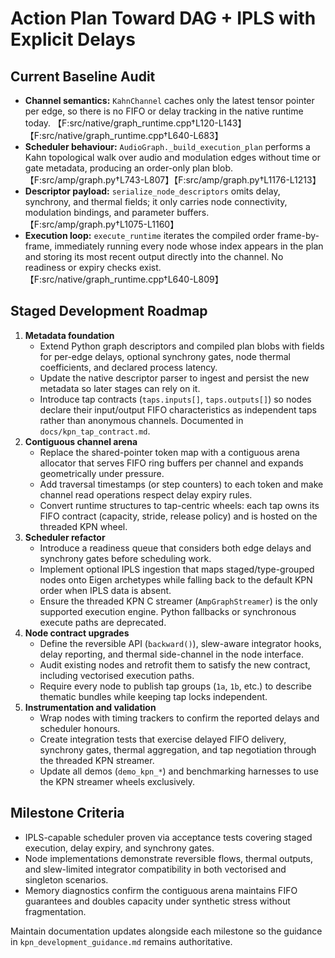 # Action Plan Toward DAG + IPLS with Explicit Delays

## Current Baseline Audit

- **Channel semantics:** `KahnChannel` caches only the latest tensor pointer per edge, so there is no FIFO or delay tracking in the native runtime today. 【F:src/native/graph_runtime.cpp†L120-L143】【F:src/native/graph_runtime.cpp†L640-L683】
- **Scheduler behaviour:** `AudioGraph._build_execution_plan` performs a Kahn topological walk over audio and modulation edges without time or gate metadata, producing an order-only plan blob. 【F:src/amp/graph.py†L743-L807】【F:src/amp/graph.py†L1176-L1213】
- **Descriptor payload:** `serialize_node_descriptors` omits delay, synchrony, and thermal fields; it only carries node connectivity, modulation bindings, and parameter buffers. 【F:src/amp/graph.py†L1075-L1160】
- **Execution loop:** `execute_runtime` iterates the compiled order frame-by-frame, immediately running every node whose index appears in the plan and storing its most recent output directly into the channel. No readiness or expiry checks exist. 【F:src/native/graph_runtime.cpp†L640-L809】

## Staged Development Roadmap

1. **Metadata foundation**
   - Extend Python graph descriptors and compiled plan blobs with fields for per-edge delays, optional synchrony gates, node thermal coefficients, and declared process latency.
   - Update the native descriptor parser to ingest and persist the new metadata so later stages can rely on it.
   - Introduce tap contracts (`taps.inputs[]`, `taps.outputs[]`) so nodes declare their input/output FIFO characteristics as independent taps rather than anonymous channels. Documented in `docs/kpn_tap_contract.md`.
2. **Contiguous channel arena**
   - Replace the shared-pointer token map with a contiguous arena allocator that serves FIFO ring buffers per channel and expands geometrically under pressure.
   - Add traversal timestamps (or step counters) to each token and make channel read operations respect delay expiry rules.
   - Convert runtime structures to tap-centric wheels: each tap owns its FIFO contract (capacity, stride, release policy) and is hosted on the threaded KPN wheel.
3. **Scheduler refactor**
   - Introduce a readiness queue that considers both edge delays and synchrony gates before scheduling work.
   - Implement optional IPLS ingestion that maps staged/type-grouped nodes onto Eigen archetypes while falling back to the default KPN order when IPLS data is absent.
   - Ensure the threaded KPN C streamer (`AmpGraphStreamer`) is the only supported execution engine. Python fallbacks or synchronous execute paths are deprecated.
4. **Node contract upgrades**
   - Define the reversible API (`backward()`), slew-aware integrator hooks, delay reporting, and thermal side-channel in the node interface.
   - Audit existing nodes and retrofit them to satisfy the new contract, including vectorised execution paths.
   - Require every node to publish tap groups (`1a`, `1b`, etc.) to describe thematic bundles while keeping tap locks independent.
5. **Instrumentation and validation**
   - Wrap nodes with timing trackers to confirm the reported delays and scheduler honours.
   - Create integration tests that exercise delayed FIFO delivery, synchrony gates, thermal aggregation, and tap negotiation through the threaded KPN streamer.
   - Update all demos (`demo_kpn_*`) and benchmarking harnesses to use the KPN streamer wheels exclusively.

## Milestone Criteria

- IPLS-capable scheduler proven via acceptance tests covering staged execution, delay expiry, and synchrony gates.
- Node implementations demonstrate reversible flows, thermal outputs, and slew-limited integrator compatibility in both vectorised and singleton scenarios.
- Memory diagnostics confirm the contiguous arena maintains FIFO guarantees and doubles capacity under synthetic stress without fragmentation.

Maintain documentation updates alongside each milestone so the guidance in `kpn_development_guidance.md` remains authoritative.
